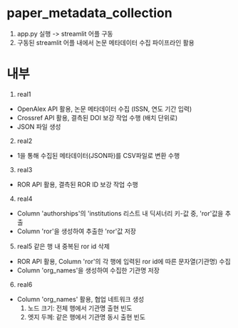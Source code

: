 # paper_metadata_collection
1. app.py 실행 -> streamlit 어플 구동
2. 구동된 streamlit 어플 내에서 논문 메타데이터 수집 파이프라인 활용

# 내부
1. real1
  - OpenAlex API 활용, 논문 메타데이터 수집 (ISSN, 연도 기간 입력)
  - Crossref API 활용, 결측된 DOI 보강 작업 수행 (배치 단위로)
  - JSON 파일 생성
2. real2
  - 1을 통해 수집된 메타데이터(JSON파)를 CSV파일로 변환 수행
3. real3
  - ROR API 활용, 결측된 ROR ID 보강 작업 수행
4. real4
  - Column 'authorships'의 'institutions 리스트 내 딕셔너리 키-값 중, 'ror'값을 추출
  - Column 'ror'을 생성하여 추출한 'ror'값 저장
5. real5
  같은 행 내 중복된 ror id 삭제
  - ROR API 활용, Column 'ror'의 각 행에 입력된 ror id에 따른 문자열(기관명) 수집
  - Column 'org_names'을 생성하여 수집한 기관명 저장
6. real6
  - Column 'org_names' 활용, 협업 네트워크 생성
    1) 노드 크기: 전체 행에서 기관명 출현 빈도
    2) 엣지 두께: 같은 행에서 기관명 동시 출현 빈도
